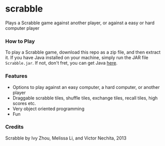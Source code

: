 # scrabble
Plays a Scrabble game against another player, or against a easy or hard computer player

### How to Play
To play a Scrabble game, download this repo as a zip file, and then extract it.
If you have Java installed on your machine, simply run the JAR file `Scrabble.jar`.
If not, don't fret, you can get Java [here](https://www.java.com/en/download/).

### Features
+ Options to play against an easy computer, a hard computer, or another player
+ Draggable scrabble tiles, shuffle tiles, exchange tiles, recall tiles, high scores etc.
+ Very object oriented programming
+ Fun

### Credits
Scrabble by Ivy Zhou, Melissa Li, and Victor Nechita, 2013
